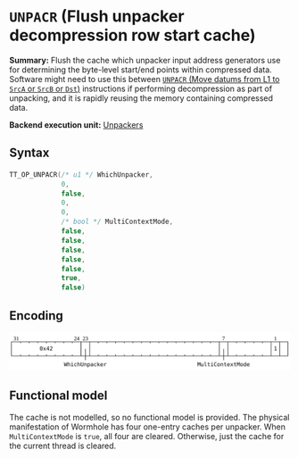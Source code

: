 # `UNPACR` (Flush unpacker decompression row start cache)

**Summary:** Flush the cache which unpacker input address generators use for determining the byte-level start/end points within compressed data. Software might need to use this between [`UNPACR` (Move datums from L1 to `SrcA` or `SrcB` or `Dst`)](UNPACR_Regular.md) instructions if performing decompression as part of unpacking, and it is rapidly reusing the memory containing compressed data.

**Backend execution unit:** [Unpackers](Unpackers/README.md)

## Syntax

```c
TT_OP_UNPACR(/* u1 */ WhichUnpacker,
             0,
             false,
             0,
             0,
             /* bool */ MultiContextMode,
             false,
             false,
             false,
             false,
             false,
             true,
             false)
```

## Encoding

![](../../../Diagrams/Out/Bits32_UNPACR_FlushCache.svg)

## Functional model

The cache is not modelled, so no functional model is provided. The physical manifestation of Wormhole has four one-entry caches per unpacker. When `MultiContextMode` is `true`, all four are cleared. Otherwise, just the cache for the current thread is cleared.
